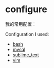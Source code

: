 # configure

我的常用配置：

Configuration I used:

* [bash](config/bash.md)
* [mysql](config/mysql.md)
* [sublime_text](config/sublime_text.md)
* [vim](config/vim.md)

